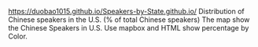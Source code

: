 https://duobao1015.github.io/Speakers-by-State.github.io/
Distribution of Chinese speakers in the U.S. (% of total Chinese speakers)
The map show the Chinese Speakers in U.S. Use mapbox and HTML show percentage by Color.
